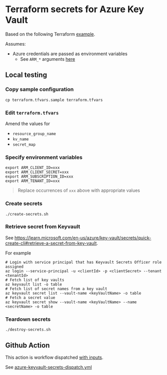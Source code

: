 # Terraform secrets for Azure Key Vault

Based on the following Terraform [example](https://registry.terraform.io/providers/hashicorp/azurerm/latest/docs/resources/key_secrets_secret#example-usage).

Assumes:

* Azure credentials are passed as environment variables
  * See `ARM_*` arguments [here](https://registry.terraform.io/providers/hashicorp/azurerm/latest/docs#argument-reference)


## Local testing

### Copy sample configuration

```
cp terraform.tfvars.sample terraform.tfvars
```

### Edit `terraform.tfvars`

Amend the values for

* `resource_group_name`
* `kv_name`
* `secret_map`

### Specify environment variables

```
export ARM_CLIENT_ID=xxx
export ARM_CLIENT_SECRET=xxx
export ARM_SUBSCRIPTION_ID=xxx
export ARM_TENANT_ID=xxx
```
> Replace occurrences of `xxx` above with appropriate values

### Create secrets

```
./create-secrets.sh
```

### Retrieve secret from Keyvault

See https://learn.microsoft.com/en-us/azure/key-vault/secrets/quick-create-cli#retrieve-a-secret-from-key-vault.

For example

```
# Login with service principal that has Keyvault Secrets Officer role assigned
az login --service-principal -u <clientId> -p <clientSecret> --tenant <tenantId>
# Fetch list of key vaults
az keyvault list -o table
# Fetch list of secret names from a key vault
az keyvault secret list --vault-name <keyVaultName> -o table
# Fetch a secret value
az keyvault secret show --vault-name <keyVaultName> --name <secretName> -o table
```

### Teardown secrets

```
./destroy-secrets.sh
```


## Github Action

This action is workflow dispatched [with inputs](https://docs.github.com/en/actions/using-workflows/workflow-syntax-for-github-actions#onworkflow_dispatchinputs).

See [azure-keyvault-secrets-dispatch.yml](https://github.com/clicktruck/azure-actions/actions/workflows/azure-keyvault-secrets-dispatch.yml)
